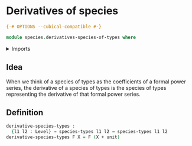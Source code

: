 # Derivatives of species

```agda
{-# OPTIONS --cubical-compatible #-}

module species.derivatives-species-of-types where
```

<details><summary>Imports</summary>

```agda
open import foundation.coproduct-types
open import foundation.unit-type
open import foundation.universe-levels

open import species.species-of-types
```

</details>

## Idea

When we think of a species of types as the coefficients of a formal power
series, the derivative of a species of types is the species of types
representing the derivative of that formal power series.

## Definition

```agda
derivative-species-types :
  {l1 l2 : Level} → species-types l1 l2 → species-types l1 l2
derivative-species-types F X = F (X + unit)
```
